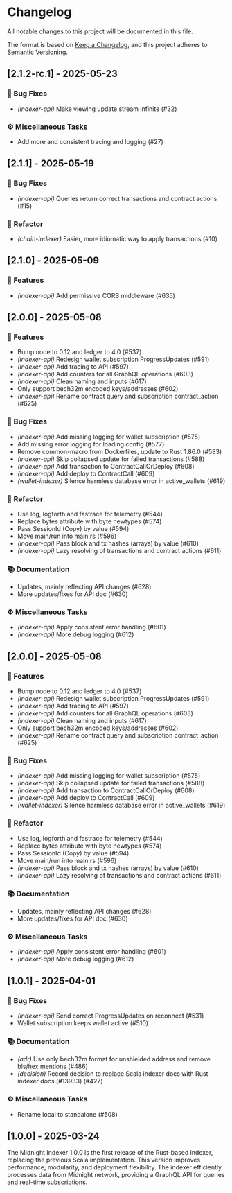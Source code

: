 # Changelog

All notable changes to this project will be documented in this file.

The format is based on [Keep a Changelog](https://keepachangelog.com/en/1.1.0/), and this project adheres to [Semantic Versioning](https://semver.org/spec/v2.0.0.html).

## [2.1.2-rc.1] - 2025-05-23

### 🐛 Bug Fixes

- *(indexer-api)* Make viewing update stream infinite (#32)

### ⚙️ Miscellaneous Tasks

- Add more and consistent tracing and logging (#27)

## [2.1.1] - 2025-05-19

### 🐛 Bug Fixes

- *(indexer-api)* Queries return correct transactions and contract actions (#15)

### 🚜 Refactor

- *(chain-indexer)* Easier, more idiomatic way to apply transactions (#10)

## [2.1.0] - 2025-05-09

### 🚀 Features

- *(indexer-api)* Add permissive CORS middleware (#635)

## [2.0.0] - 2025-05-08

### 🚀 Features

- Bump node to 0.12 and ledger to 4.0 (#537)
- *(indexer-api)* Redesign wallet subscription ProgressUpdates (#591)
- *(indexer-api)* Add tracing to API (#597)
- *(indexer-api)* Add counters for all GraphQL operations (#603)
- *(indexer-api)* Clean naming and inputs (#617)
- Only support bech32m encoded keys/addresses (#602)
- *(indexer-api)* Rename contract query and subscription contract_action (#625)

### 🐛 Bug Fixes

- *(indexer-api)* Add missing logging for wallet subscription (#575)
- Add missing error logging for loading config (#577)
- Remove common-macro from Dockerfiles, update to Rust 1.86.0 (#583)
- *(indexer-api)* Skip collapsed update for failed transactions (#588)
- *(indexer-api)* Add transaction to ContractCallOrDeploy (#608)
- *(indexer-api)* Add deploy to ContractCall (#609)
- *(wallet-indexer)* Silence harmless database error in active_wallets (#619)

### 🚜 Refactor

- Use log, logforth and fastrace for telemetry (#544)
- Replace bytes attribute with byte newtypes (#574)
- Pass SessionId (Copy) by value (#594)
- Move main/run into main.rs (#596)
- *(indexer-api)* Pass block and tx hashes (arrays) by value (#610)
- *(indexer-api)* Lazy resolving of transactions and contract actions (#611)

### 📚 Documentation

- Updates, mainly reflecting API changes (#628)
- More updates/fixes for API doc (#630)

### ⚙️ Miscellaneous Tasks

- *(indexer-api)* Apply consistent error handling (#601)
- *(indexer-api)* More debug logging (#612)

## [2.0.0] - 2025-05-08

### 🚀 Features

- Bump node to 0.12 and ledger to 4.0 (#537)
- *(indexer-api)* Redesign wallet subscription ProgressUpdates (#591)
- *(indexer-api)* Add tracing to API (#597)
- *(indexer-api)* Add counters for all GraphQL operations (#603)
- *(indexer-api)* Clean naming and inputs (#617)
- Only support bech32m encoded keys/addresses (#602)
- *(indexer-api)* Rename contract query and subscription contract_action (#625)

### 🐛 Bug Fixes

- *(indexer-api)* Add missing logging for wallet subscription (#575)
- *(indexer-api)* Skip collapsed update for failed transactions (#588)
- *(indexer-api)* Add transaction to ContractCallOrDeploy (#608)
- *(indexer-api)* Add deploy to ContractCall (#609)
- *(wallet-indexer)* Silence harmless database error in active_wallets (#619)

### 🚜 Refactor

- Use log, logforth and fastrace for telemetry (#544)
- Replace bytes attribute with byte newtypes (#574)
- Pass SessionId (Copy) by value (#594)
- Move main/run into main.rs (#596)
- *(indexer-api)* Pass block and tx hashes (arrays) by value (#610)
- *(indexer-api)* Lazy resolving of transactions and contract actions (#611)

### 📚 Documentation

- Updates, mainly reflecting API changes (#628)
- More updates/fixes for API doc (#630)

### ⚙️ Miscellaneous Tasks

- *(indexer-api)* Apply consistent error handling (#601)
- *(indexer-api)* More debug logging (#612)

## [1.0.1] - 2025-04-01

### 🐛 Bug Fixes

- *(indexer-api)* Send correct ProgressUpdates on reconnect (#531)
- Wallet subscription keeps wallet active (#510)

### 📚 Documentation

- *(adr)* Use only bech32m format for unshielded address and remove bls/hex mentions (#486)
- *(decision)* Record decision to replace Scala indexer docs with Rust indexer docs (#13933) (#427)

### ⚙️ Miscellaneous Tasks

- Rename local to standalone (#508)

## [1.0.0] - 2025-03-24

The Midnight Indexer 1.0.0 is the first release of the Rust-based indexer, replacing the previous Scala implementation. This version improves performance, modularity, and deployment flexibility. The indexer efficiently processes data from Midnight network, providing a GraphQL API for queries and real-time subscriptions.

<!-- generated by git-cliff -->
